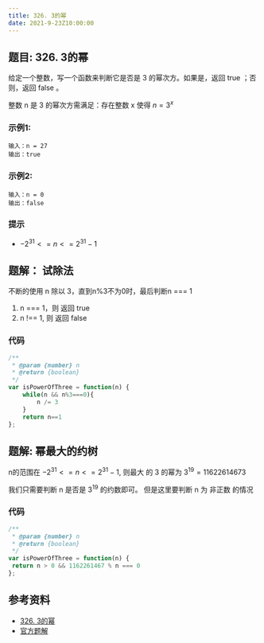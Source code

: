 ```yaml
---
title: 326. 3的幂
date: 2021-9-23Z10:00:00
---
```

## 题目: 326. 3的幂
给定一个整数，写一个函数来判断它是否是 3 的幂次方。如果是，返回 true ；否则，返回 false 。

整数 n 是 3 的幂次方需满足：存在整数 x 使得 $n = 3^x$


### 示例1:
```
输入：n = 27
输出：true
```
### 示例2:
```
输入：n = 0
输出：false 
```
### 提示
- $-2^{31} <= n <= 2^{31} - 1$
## 题解： 试除法
不断的使用 n  除以 3，直到n%3不为0时，最后判断n === 1
1. n === 1，则 返回 true
2. n !== 1, 则 返回 false
### 代码
```js
/**
 * @param {number} n
 * @return {boolean}
 */
var isPowerOfThree = function(n) {
    while(n && n%3===0){
        n /= 3
    }
    return n==1
};
```
## 题解: 幂最大的约树
n的范围在 $-2^{31} <= n <= 2^{31} - 1$, 则最大 的 3 的幂为 $3^{19} = 11622614673$

我们只需要判断 n 是否是 $3^{19}$ 的约数即可。  但是这里要判断 n 为  非正数  的情况
### 代码
```js
/**
 * @param {number} n
 * @return {boolean}
 */
var isPowerOfThree = function(n) {
 return n > 0 && 1162261467 % n === 0
};
```

## 参考资料
- [326. 3的幂](https://leetcode-cn.com/problems/power-of-three/)
- [官方题解](https://leetcode-cn.com/problems/power-of-three/)
